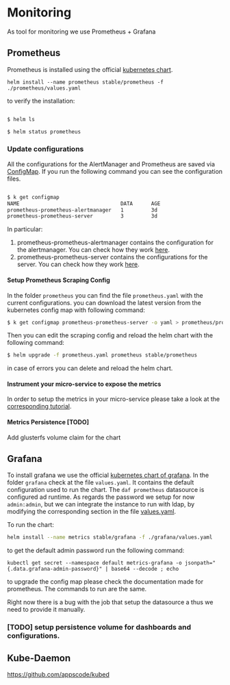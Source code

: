 # Monitoring

As tool for monitoring we use Prometheus + Grafana

## Prometheus

Prometheus is installed using the official [kubernetes chart](https://github.com/kubernetes/charts/tree/master/stable/prometheus).

`helm install --name prometheus stable/prometheus -f ./prometheus/values.yaml`

to verify the installation:


```bash

$ helm ls

$ helm status prometheus

```

### Update configurations

All the configurations for the AlertManager and Prometheus are saved via [ConfigMap](https://kubernetes.io/docs/tasks/configure-pod-container/configmap/).
If you run the following command you can see the configuration files.

```bash

$ k get configmap
NAME                                 DATA      AGE
prometheus-prometheus-alertmanager   1         3d
prometheus-prometheus-server         3         3d

```

In particular:

1. prometheus-prometheus-alertmanager contains the configuration for the alertmanager. You can check how they work [here](https://prometheus.io/docs/alerting/configuration/).
2. prometheus-prometheus-server contains the configurations for the server. You can check how they work [here](https://prometheus.io/docs/operating/configuration/).

#### Setup Prometheus Scraping Config

In the folder `prometheus` you can find the file `prometheus.yaml` with the current configurations.
you can download the latest version from the kubernetes config map with following command:

```bash
$ k get configmap prometheus-prometheus-server -o yaml > prometheus/prometheus.yaml

```

Then you can edit the scraping config and reload the helm chart with the following command:

```bash
$ helm upgrade -f prometheus.yaml prometheus stable/prometheus
```

in case of errors you can delete and reload the helm chart.

#### Instrument your micro-service to expose the metrics

In order to setup the metrics in your micro-service please take a look at the [corresponding tutorial](../doc/metrics_setup.md).

#### Metrics Persistence [TODO]

Add glusterfs volume claim for the chart

## Grafana

To install grafana we use the official [kubernetes chart of grafana](https://github.com/kubernetes/charts/tree/master/stable/grafana).
In the folder `grafana` check at the file `values.yaml`. It contains the default configuration used to run the chart.
The `daf prometheus` datasource is configured ad runtime. As regards the password we setup for now `admin:admin`, but we can integrate the instance to run with ldap, by modifying the corresponding section in the file [values.yaml](./grafana/values.yaml).

To run the chart:

```bash
helm install --name metrics stable/grafana -f ./grafana/values.yaml
```

to get the default admin password run the following command:

`kubectl get secret --namespace default metrics-grafana -o jsonpath="{.data.grafana-admin-password}" | base64 --decode ; echo`

to upgrade the config map please check the documentation made for prometheus. The commands to run are the same.

Right now there is a bug with the job that setup the datasource a thus we need to provide it manually.

### [TODO] setup persistence volume for dashboards and configurations.

## Kube-Daemon

https://github.com/appscode/kubed
